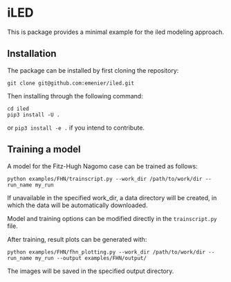 # iLED

This is package provides a minimal example for the iled modeling approach.

## Installation

The package can be installed by first cloning the repository:

```
git clone git@github.com:emenier/iled.git
```

Then installing through the following command:

```
cd iled
pip3 install -U .
```

or `pip3 install -e .` if you intend to contribute.

## Training a model

A model for the Fitz-Hugh Nagomo case can be trained as follows:

```
python examples/FHN/trainscript.py --work_dir /path/to/work/dir --run_name my_run
```

If unavailable in the specified work_dir, a data directory will be created, in which the data 
will be automatically downloaded.

Model and training options can be modified directly in the `trainscript.py` file.

After training, result plots can be generated with:

```
python examples/FHN/fhn_plotting.py --work_dir /path/to/work/dir --run_name my_run --output examples/FHN/output/
```

The images will be saved in the specified output directory.

